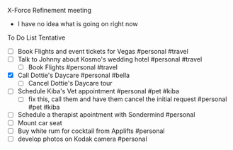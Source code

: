 X-Force Refinement meeting
- I have no idea what is going on right now


To Do List Tentative
- [ ] Book Flights and event tickets for Vegas #personal #travel
- [ ] Talk to Johnny about Kosmo's wedding hotel #personal #travel
	- [ ] Book Flights #personal #travel
- [x] Call Dottie's Daycare #personal #bella
	- [ ] Cancel Dottie's Daycare tour
- [ ] Schedule Kiba's Vet appointment #personal #pet #kiba
	- [ ] fix this, call them and have them cancel the initial request #personal #pet #kiba
- [ ] Schedule a therapist apointment with Sondermind #personal
- [ ] Mount car seat
- [ ] Buy white rum for cocktail from Applifts #personal 
- [ ] develop photos on Kodak camera #personal 